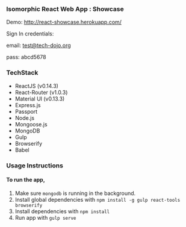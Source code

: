 ### Isomorphic React Web App : Showcase

Demo: http://react-showcase.herokuapp.com/

Sign In credentials:

email: test@tech-dojo.org

pass: abcd5678

### TechStack
- ReactJS (v0.14.3)
- React-Router (v1.0.3)
- Material UI (v0.13.3)
- Express.js
- Passport
- Node.js
- Mongoose.js
- MongoDB
- Gulp
- Browserify
- Babel



### Usage Instructions

#### To run the app,
1. Make sure `mongodb` is running in the background.
2. Install global dependencies with `npm install -g gulp react-tools browserify`
3. Install dependencies with `npm install`
4. Run app with `gulp serve`

